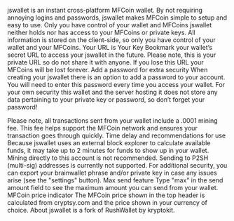 jswallet is an instant cross-platform MFCoin wallet. By not requiring annoying logins and passwords, jswallet makes MFCoin simple to setup and easy to use.
Only you have control of your wallet and MFCoins
jswallet neither holds nor has access to your MFCoins or private keys. All information is stored on the client-side, so only you have control of your wallet and your MFCoins.
Your URL is Your Key
Bookmark your wallet’s secret URL to access your jswallet in the future. Please note, this is your private URL so do not share it with anyone. If you lose this URL your MFCoins will be lost forever.
Add a password for extra security
When creating your jswallet there is an option to add a password to your account. You will need to enter this password every time you access your wallet. For your own security this wallet and the server hosting it does not store any data pertaining to your private key or password, so don’t forget your password!

Please note, all transactions sent from your wallet include a .0001 mining fee. This fee helps support the MFCoin network and ensures your transaction goes through quickly.
Time delay and recommendations for use
Because jswallet uses an external block explorer to calculate available funds, it may take up to 2 minutes for funds to show up in your wallet. Mining directly to this account is not recommended. Sending to P2SH (multi-sig) addresses is currently not supported. For additional security, you can export your brainwallet phrase and/or private key in case any issues arise (see the "settings" button).
Max send feature
Type "max" in the send amount field to see the maximum amount you can send from your wallet.
MFCoin price indicator
The MFCoin price shown in the top header is calculated from cryptsy.com and the price shown in your currency of choice.
About
jswallet is a fork of RushWallet by kryptokit.
